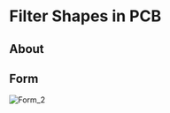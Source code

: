 # Filter Shapes in PCB
## About
## Form
![Form_2](https://user-images.githubusercontent.com/64115895/159330333-0f60a936-d320-4874-b7af-1b0fdf578a59.JPG)

 
